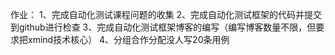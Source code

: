 作业：
1、完成自动化测试课程问题的收集
2、完成自动化测试框架的代码并提交到github进行检查
3、完成自动化测试框架博客的编写（编写博客数量不限，但要求把xmind技术核心）
4、分组合作分配没人写20条用例





